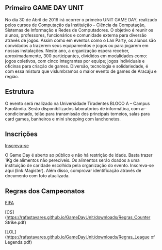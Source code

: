 ## Primeiro GAME DAY UNIT

No dia 30 de Abril de 2016 irá ocorrer o primeiro UNIT GAME DAY, realizado pelos cursos de Computação da Instituição – Ciência da Computação, Sistemas de Informação e Redes de Computadores. O objetivo é reunir os alunos, professores, funcionários e comunidade externa para diversão através de jogos. Assim como em eventos como o Lan Party, os alunos são convidados a trazerem seus equipamentos e jogos ou para jogarem em nossas instalações. Neste ano, a organização espera receber, aproximadamente, 300 participantes, divididos em modalidades como: jogos coletivos, com cinco integrantes por equipe; jogos individuais e oficinas para criação de games. Diversão, tecnologia e solidariedade, é com essa mistura que vislumbramos o maior evento de games de Aracaju e região.

## Estrutura

O evento será realizado na Universidade Tiradentes BLOCO A – Campus Farolândia. Serão disponibilizados laboratórios de informática, com ar-condicionado, telão para transmissão dos principais torneios, salas para card games, banheiros e mini shopping com lanchonetes.

## Inscrições

[Inscreva-se](https://wwws.unit.br/Extensao/cursos/DetalhesAtividades.jsp?atev=%2BfTErnKVxBn798W9cJfaDP380Kl2hc8P%2FuHHrkGm%2Fz4%3D&title=UNIT%20GAME%20DAY%20-%20ANO%202016.1)

O Game Day é aberto ao público e não há restrição de idade. Basta trazer 1Kg de alimentos não perecíveis. Os alimentos serão doados a uma instituição de caridade escolhida pela organização do evento. Inscreva-se aqui (link Magister). Além disso, comprovar identificação através de documento com foto atualizada.

## Regras dos Campeonatos

[FIFA](https://rafastavares.github.io/GameDayUnit/downloads/Regras_FIFA.pdf)

[CS](https://rafastavares.github.io/GameDayUnit/downloads/Regras_Counter Strike.pdf)

[LOL](https://rafastavares.github.io/GameDayUnit/downloads/Regras_League of Legends.pdf)

